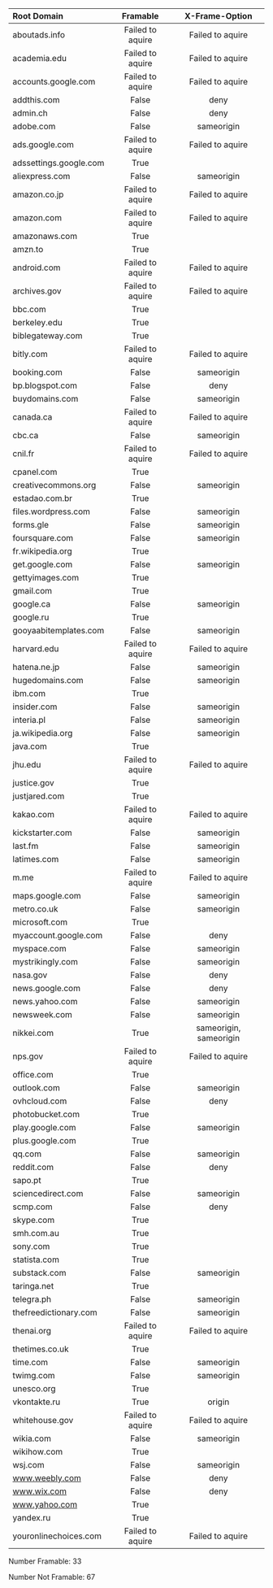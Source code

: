 | Root Domain | Framable | X-Frame-Option |
| :--- | :---: | :---: |
aboutads.info | Failed to aquire | Failed to aquire |
academia.edu | Failed to aquire | Failed to aquire |
accounts.google.com | Failed to aquire | Failed to aquire |
addthis.com | False | deny |
admin.ch | False | deny |
adobe.com | False | sameorigin |
ads.google.com | Failed to aquire | Failed to aquire |
adssettings.google.com | True |  |
aliexpress.com | False | sameorigin |
amazon.co.jp | Failed to aquire | Failed to aquire |
amazon.com | Failed to aquire | Failed to aquire |
amazonaws.com | True |  |
amzn.to | True |  |
android.com | Failed to aquire | Failed to aquire |
archives.gov | Failed to aquire | Failed to aquire |
bbc.com | True |  |
berkeley.edu | True |  |
biblegateway.com | True |  |
bitly.com | Failed to aquire | Failed to aquire |
booking.com | False | sameorigin |
bp.blogspot.com | False | deny |
buydomains.com | False | sameorigin |
canada.ca | Failed to aquire | Failed to aquire |
cbc.ca | False | sameorigin |
cnil.fr | Failed to aquire | Failed to aquire |
cpanel.com | True |  |
creativecommons.org | False | sameorigin |
estadao.com.br | True |  |
files.wordpress.com | False | sameorigin |
forms.gle | False | sameorigin |
foursquare.com | False | sameorigin |
fr.wikipedia.org | True |  |
get.google.com | False | sameorigin |
gettyimages.com | True |  |
gmail.com | True |  |
google.ca | False | sameorigin |
google.ru | True |  |
gooyaabitemplates.com | False | sameorigin |
harvard.edu | Failed to aquire | Failed to aquire |
hatena.ne.jp | False | sameorigin |
hugedomains.com | False | sameorigin |
ibm.com | True |  |
insider.com | False | sameorigin |
interia.pl | False | sameorigin |
ja.wikipedia.org | False | sameorigin |
java.com | True |  |
jhu.edu | Failed to aquire | Failed to aquire |
justice.gov | True |  |
justjared.com | True |  |
kakao.com | Failed to aquire | Failed to aquire |
kickstarter.com | False | sameorigin |
last.fm | False | sameorigin |
latimes.com | False | sameorigin |
m.me | Failed to aquire | Failed to aquire |
maps.google.com | False | sameorigin |
metro.co.uk | False | sameorigin |
microsoft.com | True |  |
myaccount.google.com | False | deny |
myspace.com | False | sameorigin |
mystrikingly.com | False | sameorigin |
nasa.gov | False | deny |
news.google.com | False | deny |
news.yahoo.com | False | sameorigin |
newsweek.com | False | sameorigin |
nikkei.com | True | sameorigin, sameorigin |
nps.gov | Failed to aquire | Failed to aquire |
office.com | True |  |
outlook.com | False | sameorigin |
ovhcloud.com | False | deny |
photobucket.com | True |  |
play.google.com | False | sameorigin |
plus.google.com | True |  |
qq.com | False | sameorigin |
reddit.com | False | deny |
sapo.pt | True |  |
sciencedirect.com | False | sameorigin |
scmp.com | False | deny |
skype.com | True |  |
smh.com.au | True |  |
sony.com | True |  |
statista.com | True |  |
substack.com | False | sameorigin |
taringa.net | True |  |
telegra.ph | False | sameorigin |
thefreedictionary.com | False | sameorigin |
thenai.org | Failed to aquire | Failed to aquire |
thetimes.co.uk | True |  |
time.com | False | sameorigin |
twimg.com | False | sameorigin |
unesco.org | True |  |
vkontakte.ru | True | origin |
whitehouse.gov | Failed to aquire | Failed to aquire |
wikia.com | False | sameorigin |
wikihow.com | True |  |
wsj.com | False | sameorigin |
www.weebly.com | False | deny |
www.wix.com | False | deny |
www.yahoo.com | True |  |
yandex.ru | True |  |
youronlinechoices.com | Failed to aquire | Failed to aquire |


 Number Framable: 33

 Number Not Framable: 67

